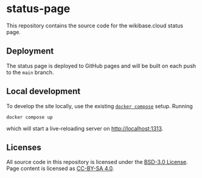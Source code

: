 # status-page

This repository contains the source code for the wikibase.cloud status page.

## Deployment

The status page is deployed to GitHub pages and will be built on each push to the `main` branch.

## Local development

To develop the site locally, use the existing [`docker compose`](https://docs.docker.com/compose/) setup.
Running

```
docker compose up
```

which will start a live-reloading server on <http://localhost:1313>.

## Licenses

All source code in this repository is licensed under the [BSD-3.0 License](./LICENSE).
Page content is licensed as [CC-BY-SA 4.0](https://creativecommons.org/licenses/by-sa/4.0/).
